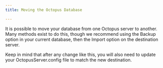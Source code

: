 ```yaml
---
title: Moving the Octopus Database

---
```



It is possible to move your database from one Octopus server to another. Many methods exist to do this, though we recommend using the Backup option in your current database, then the Import option on the destination server.


Keep in mind that after any change like this, you will also need to update your OctopusServer.config file to match the new destination.
